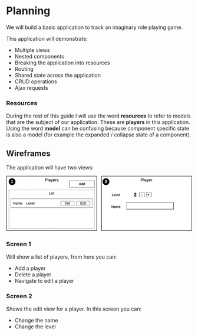 # Planning

We will build a basic application to track an imaginary role playing game.

This application will demonstrate:

- Multiple views
- Nested components
- Breaking the application into resources
- Routing
- Shared state across the application
- CRUD operations
- Ajax requests

### Resources

During the rest of this guide I will use the word __resources__ to refer to models that are the subject of our application. These are __players__ in this application. Using the word __model__ can be confusing because component specific state is also a model (for example the expanded / collapse state of a component).

## Wireframes

The application will have two views:

![Plan](plan-v06.png)

### Screen 1

Will show a list of players, from here you can:

- Add a player
- Delete a player
- Navigate to edit a player

### Screen 2

Shows the edit view for a player. In this screen you can:

- Change the name
- Change the level
